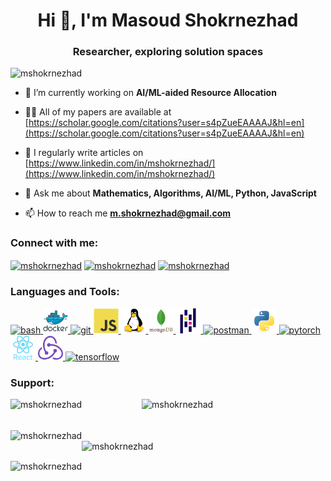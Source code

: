 <h1 align="center">Hi 👋, I'm Masoud Shokrnezhad</h1>
<h3 align="center">Researcher, exploring solution spaces</h3>

<p align="left"> <img src="https://komarev.com/ghpvc/?username=mshokrnezhad&label=Profile%20views&color=0e75b6&style=flat" alt="mshokrnezhad" /> </p>

- 🔭 I’m currently working on **AI/ML-aided Resource Allocation**

- 👨‍💻 All of my papers are available at [https://scholar.google.com/citations?user=s4pZueEAAAAJ&hl=en](https://scholar.google.com/citations?user=s4pZueEAAAAJ&hl=en)

- 📝 I regularly write articles on [https://www.linkedin.com/in/mshokrnezhad/](https://www.linkedin.com/in/mshokrnezhad/)

- 💬 Ask me about **Mathematics, Algorithms, AI/ML, Python, JavaScript**

- 📫 How to reach me **m.shokrnezhad@gmail.com**

<h3 align="left">Connect with me:</h3>
<p align="left">
<a href="https://twitter.com/mshokrnezhad" target="blank"><img align="center" src="https://raw.githubusercontent.com/rahuldkjain/github-profile-readme-generator/master/src/images/icons/Social/twitter.svg" alt="mshokrnezhad" height="30" width="40" /></a>
<a href="https://linkedin.com/in/mshokrnezhad" target="blank"><img align="center" src="https://raw.githubusercontent.com/rahuldkjain/github-profile-readme-generator/master/src/images/icons/Social/linked-in-alt.svg" alt="mshokrnezhad" height="30" width="40" /></a>
<a href="https://instagram.com/mshokrnezhad" target="blank"><img align="center" src="https://raw.githubusercontent.com/rahuldkjain/github-profile-readme-generator/master/src/images/icons/Social/instagram.svg" alt="mshokrnezhad" height="30" width="40" /></a>
</p>

<h3 align="left">Languages and Tools:</h3>
<p align="left"> <a href="https://www.gnu.org/software/bash/" target="_blank" rel="noreferrer"> <img src="https://www.vectorlogo.zone/logos/gnu_bash/gnu_bash-icon.svg" alt="bash" width="40" height="40"/> </a> <a href="https://www.docker.com/" target="_blank" rel="noreferrer"> <img src="https://raw.githubusercontent.com/devicons/devicon/master/icons/docker/docker-original-wordmark.svg" alt="docker" width="40" height="40"/> </a> <a href="https://git-scm.com/" target="_blank" rel="noreferrer"> <img src="https://www.vectorlogo.zone/logos/git-scm/git-scm-icon.svg" alt="git" width="40" height="40"/> </a> <a href="https://developer.mozilla.org/en-US/docs/Web/JavaScript" target="_blank" rel="noreferrer"> <img src="https://raw.githubusercontent.com/devicons/devicon/master/icons/javascript/javascript-original.svg" alt="javascript" width="40" height="40"/> </a> <a href="https://www.linux.org/" target="_blank" rel="noreferrer"> <img src="https://raw.githubusercontent.com/devicons/devicon/master/icons/linux/linux-original.svg" alt="linux" width="40" height="40"/> </a> <a href="https://www.mongodb.com/" target="_blank" rel="noreferrer"> <img src="https://raw.githubusercontent.com/devicons/devicon/master/icons/mongodb/mongodb-original-wordmark.svg" alt="mongodb" width="40" height="40"/> </a> <a href="https://pandas.pydata.org/" target="_blank" rel="noreferrer"> <img src="https://raw.githubusercontent.com/devicons/devicon/2ae2a900d2f041da66e950e4d48052658d850630/icons/pandas/pandas-original.svg" alt="pandas" width="40" height="40"/> </a> <a href="https://postman.com" target="_blank" rel="noreferrer"> <img src="https://www.vectorlogo.zone/logos/getpostman/getpostman-icon.svg" alt="postman" width="40" height="40"/> </a> <a href="https://www.python.org" target="_blank" rel="noreferrer"> <img src="https://raw.githubusercontent.com/devicons/devicon/master/icons/python/python-original.svg" alt="python" width="40" height="40"/> </a> <a href="https://pytorch.org/" target="_blank" rel="noreferrer"> <img src="https://www.vectorlogo.zone/logos/pytorch/pytorch-icon.svg" alt="pytorch" width="40" height="40"/> </a> <a href="https://reactjs.org/" target="_blank" rel="noreferrer"> <img src="https://raw.githubusercontent.com/devicons/devicon/master/icons/react/react-original-wordmark.svg" alt="react" width="40" height="40"/> </a> <a href="https://redux.js.org" target="_blank" rel="noreferrer"> <img src="https://raw.githubusercontent.com/devicons/devicon/master/icons/redux/redux-original.svg" alt="redux" width="40" height="40"/> </a> <a href="https://www.tensorflow.org" target="_blank" rel="noreferrer"> <img src="https://www.vectorlogo.zone/logos/tensorflow/tensorflow-icon.svg" alt="tensorflow" width="40" height="40"/> </a> </p>

<h3 align="left">Support:</h3>
<p><a href="https://www.buymeacoffee.com/mshokrnezhad"> <img align="left" src="https://cdn.buymeacoffee.com/buttons/v2/default-yellow.png" height="50" width="210" alt="mshokrnezhad" /></a><a href="https://ko-fi.com/mshokrnezhad"> <img align="left" src="https://cdn.ko-fi.com/cdn/kofi3.png?v=3" height="50" width="210" alt="mshokrnezhad" /></a></p><br><br>

<p><img align="left" src="https://github-readme-stats.vercel.app/api/top-langs?username=mshokrnezhad&show_icons=true&locale=en&layout=compact" alt="mshokrnezhad" /></p>

<p>&nbsp;<img align="center" src="https://github-readme-stats.vercel.app/api?username=mshokrnezhad&show_icons=true&locale=en" alt="mshokrnezhad" /></p>

<p><img align="center" src="https://github-readme-streak-stats.herokuapp.com/?user=mshokrnezhad&" alt="mshokrnezhad" /></p>

